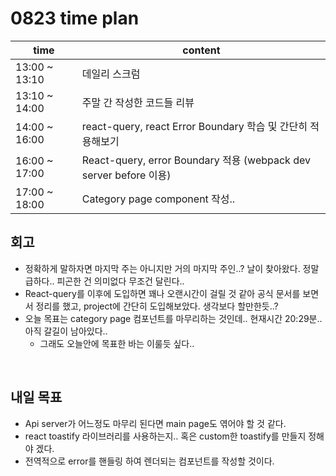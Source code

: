 # 0823 time plan

| time          | content                                                      |
| ------------- | ------------------------------------------------------------ |
| 13:00 ~ 13:10 | 데일리 스크럼                                                |
| 13:10 ~ 14:00 | 주말 간 작성한 코드들 리뷰                                   |
| 14:00 ~ 16:00 | react-query, react Error Boundary 학습 및 간단히 적용해보기  |
| 16:00 ~ 17:00 | React-query, error Boundary 적용 (webpack dev server before 이용) |
| 17:00 ~ 18:00 | Category page component 작성..                               |


## 회고

- 정확하게 말하자면 마지막 주는 아니지만 거의 마지막 주인..? 날이 찾아왔다. 정말 급하다.. 피곤한 건 의미없다 무조건 달린다..
- React-query를 이후에 도입하면 꽤나 오랜시간이 걸릴 것 같아 공식 문서를 보면서 정리를 했고, project에 간단히 도입해보았다. 생각보다 할만한듯..?
- 오늘 목표는 category page 컴포넌트를 마무리하는 것인데.. 현재시간 20:29분.. 아직 갈길이 남아있다..
  - 그래도 오늘안에 목표한 바는 이룰듯 싶다..

<br>

## 내일 목표

- Api server가 어느정도 마무리 된다면 main page도 엮어야 할 것 같다.
- react toastify 라이브러리를 사용하는지.. 혹은 custom한 toastify를 만들지 정해야 겠다.
- 전역적으로 error를 핸들링 하여 렌더되는 컴포넌트를 작성할 것이다.